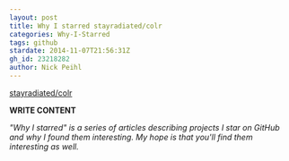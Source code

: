 ```yaml
---
layout: post
title: Why I starred stayradiated/colr
categories: Why-I-Starred
tags: github
stardate: 2014-11-07T21:56:31Z
gh_id: 23218282
author: Nick Peihl
---
```


[stayradiated/colr](https://github.com/stayradiated/colr)

**WRITE CONTENT**

*"Why I starred" is a series of articles describing projects I star on GitHub and why I found them interesting. My hope is that you'll find them interesting as well.*

